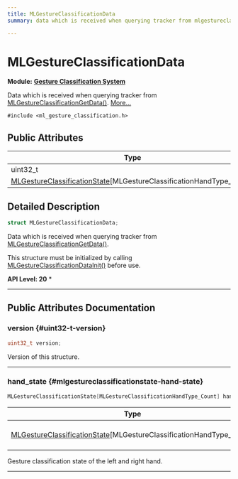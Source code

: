 ```yaml
---
title: MLGestureClassificationData
summary: data which is received when querying tracker from mlgestureclassificationgetdata. 

---
```


# MLGestureClassificationData

**Module:** **[Gesture Classification System](/api-ref/api/Modules/group___gesture_classification/group___gesture_classification.md)**



Data which is received when querying tracker from [MLGestureClassificationGetData()](/api-ref/api/Modules/group___gesture_classification/group___gesture_classification.md#mlresult-mlgestureclassificationgetdata).  [More...](#detailed-description)


`#include <ml_gesture_classification.h>`

## Public Attributes

| Type           | Name           |
| -------------- | -------------- |
| uint32_t | **[version](/api-ref/api/Modules/group___gesture_classification/struct_m_l_gesture_classification_data.md#uint32-t-version)**  |
| [MLGestureClassificationState](/api-ref/api/Modules/group___gesture_classification/struct_m_l_gesture_classification_state.md)[MLGestureClassificationHandType_Count] | **[hand_state](/api-ref/api/Modules/group___gesture_classification/struct_m_l_gesture_classification_data.md#mlgestureclassificationstate-hand-state)**  |

## Detailed Description

```cpp
struct MLGestureClassificationData;
```

Data which is received when querying tracker from [MLGestureClassificationGetData()](/api-ref/api/Modules/group___gesture_classification/group___gesture_classification.md#mlresult-mlgestureclassificationgetdata). 

This structure must be initialized by calling [MLGestureClassificationDataInit()](/api-ref/api/Modules/group___gesture_classification/group___gesture_classification.md#void-mlgestureclassificationdatainit) before use.




**API Level:
 20**
  * 




-----------
## Public Attributes Documentation

### version {#uint32-t-version}

```cpp
uint32_t version;
```


Version of this structure. 





-----------

### hand_state {#mlgestureclassificationstate-hand-state}

```cpp
MLGestureClassificationState[MLGestureClassificationHandType_Count] hand_state;
```



| Type | Description |
|--|--|
| [MLGestureClassificationState](/api-ref/api/Modules/group___gesture_classification/struct_m_l_gesture_classification_state.md)[MLGestureClassificationHandType_Count] | Gesture classification state of a single hand. [MLGestureClassificationHandType_Count] |


Gesture classification state of the left and right hand. 





-----------

